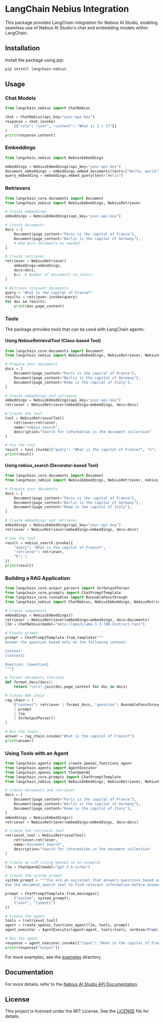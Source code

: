 # LangChain Nebius Integration

This package provides LangChain integration for Nebius AI Studio, enabling seamless use of Nebius AI Studio's chat and embedding models within LangChain.

## Installation

Install the package using pip:

```bash
pip install langchain-nebius
```

## Usage

### Chat Models

```python
from langchain_nebius import ChatNebius

chat = ChatNebius(api_key="your-api-key")
response = chat.invoke(
    [{"role": "user", "content": "What is 1 + 1?"}]
)
print(response.content)
```

### Embeddings

```python
from langchain_nebius import NebiusEmbeddings

embeddings = NebiusEmbeddings(api_key="your-api-key")
document_embeddings = embeddings.embed_documents(texts=["Hello, world!"])
query_embedding = embeddings.embed_query(text="Hello")
```

### Retrievers

```python
from langchain_core.documents import Document
from langchain_nebius import NebiusEmbeddings, NebiusRetriever

# Create embeddings
embeddings = NebiusEmbeddings(api_key="your-api-key")

# Create documents
docs = [
    Document(page_content="Paris is the capital of France"),
    Document(page_content="Berlin is the capital of Germany"),
    # Add more documents as needed
]

# Create retriever
retriever = NebiusRetriever(
    embeddings=embeddings,
    docs=docs,
    k=3  # Number of documents to return
)

# Retrieve relevant documents
query = "What is the capital of France?"
results = retriever.invoke(query)
for doc in results:
    print(doc.page_content)
```

### Tools

The package provides tools that can be used with LangChain agents:

#### Using NebiusRetrievalTool (Class-based Tool)

```python
from langchain_core.documents import Document
from langchain_nebius import NebiusEmbeddings, NebiusRetriever, NebiusRetrievalTool

# Prepare your documents
docs = [
    Document(page_content="Paris is the capital of France"),
    Document(page_content="Berlin is the capital of Germany"),
    Document(page_content="Rome is the capital of Italy"),
]

# Create embeddings and retriever
embeddings = NebiusEmbeddings(api_key="your-api-key")
retriever = NebiusRetriever(embeddings=embeddings, docs=docs)

# Create the tool
tool = NebiusRetrievalTool(
    retriever=retriever,
    name="nebius_search",
    description="Search for information in the document collection"
)

# Use the tool
result = tool.invoke({"query": "What is the capital of France?", "k": 1})
print(result)
```

#### Using nebius_search (Decorator-based Tool)

```python
from langchain_core.documents import Document
from langchain_nebius import NebiusEmbeddings, NebiusRetriever, nebius_search

# Prepare your documents
docs = [
    Document(page_content="Paris is the capital of France"),
    Document(page_content="Berlin is the capital of Germany"),
    Document(page_content="Rome is the capital of Italy"),
]

# Create embeddings and retriever
embeddings = NebiusEmbeddings(api_key="your-api-key")
retriever = NebiusRetriever(embeddings=embeddings, docs=docs)

# Use the tool
result = nebius_search.invoke({
    "query": "What is the capital of France?",
    "retriever": retriever,
    "k": 1
})
print(result)
```

### Building a RAG Application

```python
from langchain_core.output_parsers import StrOutputParser
from langchain_core.prompts import ChatPromptTemplate
from langchain_core.runnables import RunnablePassthrough
from langchain_nebius import ChatNebius, NebiusEmbeddings, NebiusRetriever

# Create components
embeddings = NebiusEmbeddings()
retriever = NebiusRetriever(embeddings=embeddings, docs=documents)
llm = ChatNebius(model="meta-llama/Llama-3.3-70B-Instruct-fast")

# Create prompt
prompt = ChatPromptTemplate.from_template("""
Answer the question based only on the following context:

Context:
{context}

Question: {question}
""")

# Format documents function
def format_docs(docs):
    return "\n\n".join(doc.page_content for doc in docs)

# Create RAG chain
rag_chain = (
    {"context": retriever | format_docs, "question": RunnablePassthrough()}
    | prompt
    | llm
    | StrOutputParser()
)

# Run the chain
answer = rag_chain.invoke("What is the capital of France?")
print(answer)
```

### Using Tools with an Agent

```python
from langchain.agents import create_openai_functions_agent
from langchain.agents import AgentExecutor
from langchain_openai import ChatOpenAI
from langchain_core.prompts import ChatPromptTemplate
from langchain_nebius import NebiusEmbeddings, NebiusRetriever, NebiusRetrievalTool

# Create documents and retriever
docs = [
    Document(page_content="Paris is the capital of France"),
    Document(page_content="Berlin is the capital of Germany"),
    Document(page_content="Rome is the capital of Italy"),
]
embeddings = NebiusEmbeddings()
retriever = NebiusRetriever(embeddings=embeddings, docs=docs)

# Create the retrieval tool
retrieval_tool = NebiusRetrievalTool(
    retriever=retriever,
    name="document_search",
    description="Search for information in the document collection"
)

# Create an LLM (using OpenAI as an example)
llm = ChatOpenAI(model="gpt-3.5-turbo")

# Create the system prompt
system_prompt = """You are an assistant that answers questions based on the available documents.
Use the document_search tool to find relevant information before answering."""

prompt = ChatPromptTemplate.from_messages([
    ("system", system_prompt),
    ("user", "{input}")
])

# Create the agent
tools = [retrieval_tool]
agent = create_openai_functions_agent(llm, tools, prompt)
agent_executor = AgentExecutor(agent=agent, tools=tools, verbose=True)

# Run the agent
response = agent_executor.invoke({"input": "What is the capital of France?"})
print(response["output"])
```

For more examples, see the [examples](examples/) directory.

## Documentation

For more details, refer to the [Nebius AI Studio API Documentation](https://studio.nebius.ai/docs/api-reference).

## License

This project is licensed under the MIT License. See the [LICENSE](LICENSE) file for details.